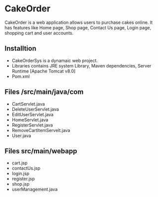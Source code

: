 # CakeOrder
CakeOrder is a web application allows users to purchase cakes online. It has features like Home page, Shop page, Contact Us page, Login page, shopping cart and user accounts.

## Installtion
- CakeOrderSys is a dynamaic web project.
- Libraries contains JRE system Library, Maven dependencies, Server Runtime [Apache Tomcat v8.0]
- Pom.xml

## Files /src/main/java/com
- CartServlet.java
- DeleteUserServlet.java
- EditUserServlet.java
- HomeServlet.java
- RegisterServlet.java
- RemoveCartItemServelt.java
- User.java

## Files src/main/webapp
- cart.jsp
- contactUs.jsp
- login.jsp
- register.jsp
- shop.jsp
- userManagement.java

